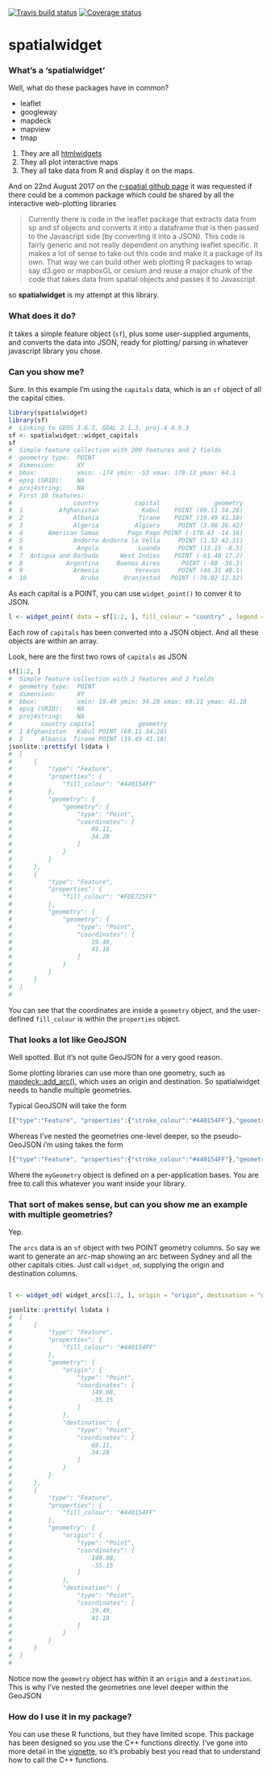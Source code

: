 
<!-- README.md is generated from README.Rmd. Please edit that file -->

[![Travis build
status](https://travis-ci.org/SymbolixAU/spatialwidget.svg?branch=master)](https://travis-ci.org/SymbolixAU/spatialwidget)
[![Coverage
status](https://codecov.io/gh/SymbolixAU/spatialwidget/branch/master/graph/badge.svg)](https://codecov.io/github/SymbolixAU/spatialwidget?branch=master)

# spatialwidget

### What’s a ‘spatialwidget’

Well, what do these packages have in common?

  - leaflet
  - googleway
  - mapdeck
  - mapview
  - tmap

<!-- end list -->

1.  They are all [htmlwidgets](http://www.htmlwidgets.org/)
2.  They all plot interactive maps
3.  They all take data from R and display it on the maps.

And on 22nd August 2017 on the [r-spatial github
page](https://github.com/r-spatial/discuss/issues/15#issue-251762127) it
was requested if there could be a common package which could be shared
by all the interactive web-plotting libraries

> Currently there is code in the leaflet package that extracts data from
> sp and sf objects and converts it into a dataframe that is then passed
> to the Javascript side (by converting it into a JSON). This code is
> fairly generic and not really dependent on anything leaflet specific.
> It makes a lot of sense to take out this code and make it a package of
> its own. That way we can build other web plotting R packages to wrap
> say d3.geo or mapboxGL or cesium and reuse a major chunk of the code
> that takes data from spatial objects and passes it to Javascript.

so **spatialwidget** is my attempt at this library.

### What does it do?

It takes a simple feature object (`sf`), plus some user-supplied
arguments, and converts the data into JSON, ready for plotting/ parsing
in whatever javascript library you chose.

### Can you show me?

Sure. In this example I’m using the `capitals` data, which is an `sf`
object of all the capital cities.

``` r
library(spatialwidget)
library(sf)
#  Linking to GEOS 3.6.1, GDAL 2.1.3, proj.4 4.9.3
sf <- spatialwidget::widget_capitals
sf
#  Simple feature collection with 200 features and 2 fields
#  geometry type:  POINT
#  dimension:      XY
#  bbox:           xmin: -174 ymin: -53 xmax: 179.13 ymax: 64.1
#  epsg (SRID):    NA
#  proj4string:    NA
#  First 10 features:
#                 country          capital               geometry
#  1          Afghanistan            Kabul    POINT (69.11 34.28)
#  2              Albania           Tirane    POINT (19.49 41.18)
#  3              Algeria          Algiers     POINT (3.08 36.42)
#  4       American Samoa        Pago Pago POINT (-170.43 -14.16)
#  5              Andorra Andorra la Vella     POINT (1.32 42.31)
#  6               Angola           Luanda     POINT (13.15 -8.5)
#  7  Antigua and Barbuda      West Indies    POINT (-61.48 17.2)
#  8            Argentina     Buenos Aires      POINT (-60 -36.3)
#  9              Armenia          Yerevan     POINT (44.31 40.1)
#  10               Aruba       Oranjestad   POINT (-70.02 12.32)
```

As each capital is a POINT, you can use `widget_point()` to conver it to
JSON.

``` r
l <- widget_point( data = sf[1:2, ], fill_colour = "country" , legend = F)
```

Each row of `capitals` has been converted into a JSON object. And all
these objects are within an array.

Look, here are the first two rows of `capitals` as JSON

``` r
sf[1:2, ]
#  Simple feature collection with 2 features and 2 fields
#  geometry type:  POINT
#  dimension:      XY
#  bbox:           xmin: 19.49 ymin: 34.28 xmax: 69.11 ymax: 41.18
#  epsg (SRID):    NA
#  proj4string:    NA
#        country capital            geometry
#  1 Afghanistan   Kabul POINT (69.11 34.28)
#  2     Albania  Tirane POINT (19.49 41.18)
jsonlite::prettify( l$data )
#  [
#      {
#          "type": "Feature",
#          "properties": {
#              "fill_colour": "#440154FF"
#          },
#          "geometry": {
#              "geometry": {
#                  "type": "Point",
#                  "coordinates": [
#                      69.11,
#                      34.28
#                  ]
#              }
#          }
#      },
#      {
#          "type": "Feature",
#          "properties": {
#              "fill_colour": "#FDE725FF"
#          },
#          "geometry": {
#              "geometry": {
#                  "type": "Point",
#                  "coordinates": [
#                      19.49,
#                      41.18
#                  ]
#              }
#          }
#      }
#  ]
#  
```

You can see that the coordinates are inside a `geometry` object, and the
user-defined `fill_colour` is within the `properties` object.

### That looks a lot like GeoJSON

Well spotted. But it’s not quite GeoJSON for a very good reason.

Some plotting libraries can use more than one geometry, such as
[mapdeck::add\_arc()](https://github.com/SymbolixAU/mapdeck#basic-use),
which uses an origin and destination. So spatialwidget needs to handle
multiple geometries.

Typical GeoJSON will take the
form

``` js
[{"type":"Feature", "properties":{"stroke_colour":"#440154FF"},"geometry":{"type":"Point","coordinates":[0,0]}}]
```

Whereas I’ve nested the geometries one-level deeper, so the
pseudo-GeoJSON i’m using takes the
form

``` js
[{"type":"Feature", "properties":{"stroke_colour":"#440154FF"},"geometry":{"myGeometry":{"type":"Point","coordinates":[0,0]}}}]
```

Where the `myGeometry` object is defined on a per-application bases. You
are free to call this whatever you want inside your
library.

### That sort of makes sense, but can you show me an example with multiple geometries?

Yep.

The `arcs` data is an `sf` object with two POINT geometry columns. So
say we want to generate an arc-map showing an arc between Sydney and all
the other capitals cities. Just call `widget_od`, supplying the origin
and destination columns.

``` r

l <- widget_od( widget_arcs[1:2, ], origin = "origin", destination = "destination")

jsonlite::prettify( l$data )
#  [
#      {
#          "type": "Feature",
#          "properties": {
#              "fill_colour": "#440154FF"
#          },
#          "geometry": {
#              "origin": {
#                  "type": "Point",
#                  "coordinates": [
#                      149.08,
#                      -35.15
#                  ]
#              },
#              "destination": {
#                  "type": "Point",
#                  "coordinates": [
#                      69.11,
#                      34.28
#                  ]
#              }
#          }
#      },
#      {
#          "type": "Feature",
#          "properties": {
#              "fill_colour": "#440154FF"
#          },
#          "geometry": {
#              "origin": {
#                  "type": "Point",
#                  "coordinates": [
#                      149.08,
#                      -35.15
#                  ]
#              },
#              "destination": {
#                  "type": "Point",
#                  "coordinates": [
#                      19.49,
#                      41.18
#                  ]
#              }
#          }
#      }
#  ]
#  
```

Notice now the `geometry` object has within it an `origin` and a
`destination`. This is why I’ve nested the geometries one level deeper
within the GeoJSON

### How do I use it in my package?

You can use these R functions, but they have limited scope. This package
has been designed so you use the C++ functions directly. I’ve gone into
more detail in the
[vignette](https://symbolixau.github.io/spatialwidget/), so it’s
probably best you read that to understand how to call the C++ functions.
